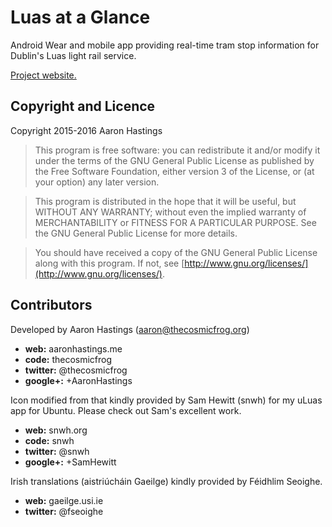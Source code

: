 # Luas at a Glance

Android Wear and mobile app providing real-time tram stop information for Dublin's Luas light rail service. 

[Project website.](http://luasataglance.thecosmicfrog.org)

## Copyright and Licence

Copyright 2015-2016 Aaron Hastings

>This program is free software: you can redistribute it and/or modify
>it under the terms of the GNU General Public License as published by
>the Free Software Foundation, either version 3 of the License, or
>(at your option) any later version.

>This program is distributed in the hope that it will be useful,
>but WITHOUT ANY WARRANTY; without even the implied warranty of
>MERCHANTABILITY or FITNESS FOR A PARTICULAR PURPOSE.  See the
>GNU General Public License for more details.

>You should have received a copy of the GNU General Public License
>along with this program.  If not, see [http://www.gnu.org/licenses/](http://www.gnu.org/licenses/).

## Contributors

Developed by Aaron Hastings (aaron@thecosmicfrog.org)
* __web:__     aaronhastings.me
* __code:__    thecosmicfrog
* __twitter:__ @thecosmicfrog
* __google+:__ +AaronHastings


Icon modified from that kindly provided by Sam Hewitt (snwh) for my uLuas app for Ubuntu. Please check out Sam's excellent work.
* __web:__     snwh.org
* __code:__    snwh
* __twitter:__ @snwh
* __google+:__ +SamHewitt


Irish translations (aistriúcháin Gaeilge) kindly provided by Féidhlim Seoighe.
* __web:__     gaeilge.usi.ie
* __twitter:__ @fseoighe
